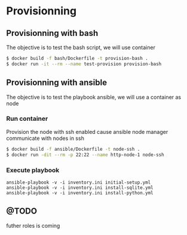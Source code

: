 # Provisionning

## Provisionning with bash
The objective is to test the bash script, we will use container

```bash
$ docker build -f bash/Dockerfile -t provision-bash .
$ docker run -it --rm --name test-provision provision-bash 
```

## Provisionning with ansible
The objective is to test the playbook ansible, we will use a container as node

### Run container
Provision the node with ssh enabled cause ansible node manager communicate with nodes in ssh

```bash
$ docker build -f ansible/Dockerfile -t node-ssh .
$ docker run -dit --rm -p 22:22 --name http-node-1 node-ssh
```

### Execute playbook
```
ansible-playbook -v -i inventory.ini initial-setup.yml
ansible-playbook -v -i inventory.ini install-sqlite.yml
ansible-playbook -v -i inventory.ini install-python.yml
```

## @TODO 

futher roles is coming